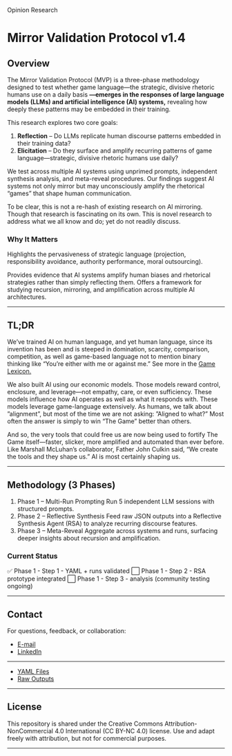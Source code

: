 Opinion Research
# Mirror Validation Protocol v1.4


## Overview

The Mirror Validation Protocol (MVP) is a three-phase methodology designed to test whether game language—the strategic, divisive rhetoric humans use on a daily basis **—emerges in the responses of large language models (LLMs) and artificial intelligence (AI) systems,** revealing how deeply these patterns may be embedded in their training. 

This research explores two core goals:
1. **Reflection** – Do LLMs replicate human discourse patterns embedded in their training data?
2. **Elicitation** – Do they surface and amplify recurring patterns of game language—strategic, divisive rhetoric humans use daily?

We test across multiple AI systems using unprimed prompts, independent synthesis analysis, and meta-reveal procedures. Our findings suggest AI systems not only mirror but may unconsciously amplify the rhetorical “games” that shape human communication.

To be clear, this is not a re-hash of existing research on AI mirroring. Though that research is fascinating on its own. This is novel research to address what we all know and do; yet do not readily discuss. 

### Why It Matters

Highlights the pervasiveness of strategic language (projection, responsibility avoidance, authority performance, moral outsourcing).

Provides evidence that AI systems amplify human biases and rhetorical strategies rather than simply reflecting them.
Offers a framework for studying recursion, mirroring, and amplification across multiple AI architectures.

---

## TL;DR

We’ve trained AI on human language, and yet human language, since its invention has been and is steeped in domination, scarcity, comparison, competition, as well as game-based language not to mention binary thinking like “You’re either with me or against me.” See more in the [Game Lexicon.](Game%20Lexicon.md)

We also built AI using our economic models. Those models reward control, enclosure, and leverage—not empathy, care, or even sufficiency. These models influence how AI operates as well as what it responds with. These models leverage game-language extensively. As humans, we talk about  ”alignment”, but most of the time we are not asking: ”Aligned to what?” Most often the answer is simply to win “The Game” better than others. 

And so, the very tools that could free us are now being used to fortify The Game itself—faster, slicker, more amplified and automated than ever before. Like Marshall McLuhan’s collaborator, Father John Culkin said, “We create the tools and they shape us.” AI is most certainly shaping us. 

---

## Methodology (3 Phases)

1. Phase 1 – Multi-Run Prompting
   Run 5 independent LLM sessions with structured prompts.
2. Phase 2 – Reflective Synthesis
   Feed raw JSON outputs into a Reflective Synthesis Agent (RSA) to analyze recurring discourse features.
3. Phase 3 – Meta-Reveal
   Aggregate across systems and runs, surfacing deeper insights about recursion and amplification.

### Current Status

✅ Phase 1 - Step 1 - YAML + runs validated
⬜ Phase 1 - Step 2 - RSA prototype integrated
⬜ Phase 1 - Step 3 - analysis (community testing ongoing)



---

## Contact 

For questions, feedback, or collaboration:
- [E-mail](mailto:william.hermany@humautico.com)
- [LinkedIn](https://linkedin.com/in/whermany)

---

- [YAML Files](/yaml/readme.md)
- [Raw Outputs](/raw-outputs/readme.md)

---

## License

This repository is shared under the Creative Commons Attribution-NonCommercial 4.0 International (CC BY-NC 4.0) license.
Use and adapt freely with attribution, but not for commercial purposes.

---

